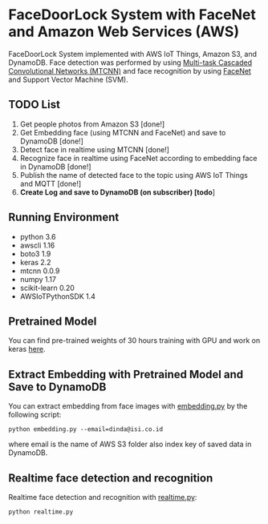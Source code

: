 # FaceDoorLock System with FaceNet and Amazon Web Services (AWS)

FaceDoorLock System implemented with AWS IoT Things, Amazon S3, and DynamoDB. Face detection was performed by using [Multi-task Cascaded Convolutional Networks (MTCNN)](https://arxiv.org/pdf/1604.02878.pdf) and face recognition by using [FaceNet](https://arxiv.org/abs/1503.03832) and Support Vector Machine (SVM).

## TODO List

1. Get people photos from Amazon S3 [done!]
2. Get Embedding face (using MTCNN and FaceNet) and save to DynamoDB [done!]
3. Detect face in realtime using MTCNN [done!]
3. Recognize face in realtime using FaceNet according to embedding face in DynamoDB  [done!]
4. Publish the name of detected face to the topic using AWS IoT Things and MQTT [done!]
6. **Create Log and save to DynamoDB (on subscriber) [todo**]



## Running Environment

- python 3.6
- awscli 1.16
- boto3 1.9
- keras 2.2
- mtcnn 0.0.9
- numpy 1.17
- scikit-learn 0.20 
- AWSIoTPythonSDK 1.4



## Pretrained Model
You can find pre-trained weights of 30 hours training with GPU and work on keras [here](https://drive.google.com/file/d/1971Xk5RwedbudGgTIrGAL4F7Aifu7id1/view).

## Extract Embedding with Pretrained Model and Save to DynamoDB

You can extract embedding from face images with [embedding.py](https://github.com/dindasigma/facedoorlock-facenet-aws/blob/master/embedding.py) by the following script:

```
python embedding.py --email=dinda@isi.co.id
```

where email is the name of AWS S3 folder also index key of saved data in DynamoDB.

## Realtime face detection and recognition
Realtime face detection and recognition with [realtime.py](https://github.com/dindasigma/facedoorlock-facenet-aws/blob/master/realtime.py):
```
python realtime.py
```